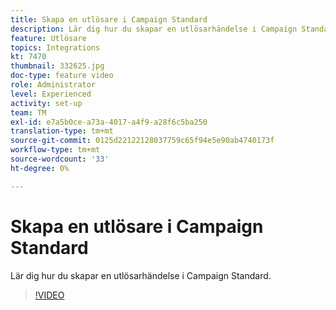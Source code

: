 ```yaml
---
title: Skapa en utlösare i Campaign Standard
description: Lär dig hur du skapar en utlösarhändelse i Campaign Standard.
feature: Utlösare
topics: Integrations
kt: 7470
thumbnail: 332625.jpg
doc-type: feature video
role: Administrator
level: Experienced
activity: set-up
team: TM
exl-id: e7a5b0ce-a73a-4017-a4f9-a28f6c5ba250
translation-type: tm+mt
source-git-commit: 0125d22122128037759c65f94e5e90ab4740173f
workflow-type: tm+mt
source-wordcount: '33'
ht-degree: 0%

---
```


# Skapa en utlösare i Campaign Standard

Lär dig hur du skapar en utlösarhändelse i Campaign Standard.

>[!VIDEO](https://video.tv.adobe.com/v/332625?quality=12)
